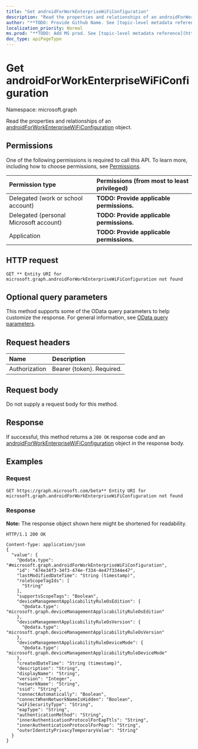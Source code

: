 ```yaml
---
title: "Get androidForWorkEnterpriseWiFiConfiguration"
description: "Read the properties and relationships of an androidForWorkEnterpriseWiFiConfiguration object."
author: "**TODO: Provide Github Name. See [topic-level metadata reference](https://msgo.azurewebsites.net/add/document/guidelines/metadata.html#topic-level-metadata)**"
localization_priority: Normal
ms.prod: "**TODO: Add MS prod. See [topic-level metadata reference](https://msgo.azurewebsites.net/add/document/guidelines/metadata.html#topic-level-metadata)**"
doc_type: apiPageType
---
```


# Get androidForWorkEnterpriseWiFiConfiguration
Namespace: microsoft.graph

Read the properties and relationships of an [androidForWorkEnterpriseWiFiConfiguration](../resources/androidforworkenterprisewificonfiguration.md) object.

## Permissions
One of the following permissions is required to call this API. To learn more, including how to choose permissions, see [Permissions](/graph/permissions-reference).

|Permission type|Permissions (from most to least privileged)|
|:---|:---|
|Delegated (work or school account)|**TODO: Provide applicable permissions.**|
|Delegated (personal Microsoft account)|**TODO: Provide applicable permissions.**|
|Application|**TODO: Provide applicable permissions.**|

## HTTP request

<!-- {
  "blockType": "ignored"
}
-->
``` http
GET ** Entity URI for microsoft.graph.androidForWorkEnterpriseWiFiConfiguration not found
```

## Optional query parameters
This method supports some of the OData query parameters to help customize the response. For general information, see [OData query parameters](/graph/query-parameters).

## Request headers
|Name|Description|
|:---|:---|
|Authorization|Bearer {token}. Required.|

## Request body
Do not supply a request body for this method.

## Response

If successful, this method returns a `200 OK` response code and an [androidForWorkEnterpriseWiFiConfiguration](../resources/androidforworkenterprisewificonfiguration.md) object in the response body.

## Examples

### Request
<!-- {
  "blockType": "request",
  "name": "get_androidforworkenterprisewificonfiguration"
}
-->
``` http
GET https://graph.microsoft.com/beta** Entity URI for microsoft.graph.androidForWorkEnterpriseWiFiConfiguration not found
```


### Response
**Note:** The response object shown here might be shortened for readability.
<!-- {
  "blockType": "response",
  "truncated": true,
  "@odata.type": "microsoft.graph.androidForWorkEnterpriseWiFiConfiguration"
}
-->
``` http
HTTP/1.1 200 OK

Content-Type: application/json
{
  "value": {
    "@odata.type": "#microsoft.graph.androidForWorkEnterpriseWiFiConfiguration",
    "id": "474e34f3-34f3-474e-f334-4e47f3344e47",
    "lastModifiedDateTime": "String (timestamp)",
    "roleScopeTagIds": [
      "String"
    ],
    "supportsScopeTags": "Boolean",
    "deviceManagementApplicabilityRuleOsEdition": {
      "@odata.type": "microsoft.graph.deviceManagementApplicabilityRuleOsEdition"
    },
    "deviceManagementApplicabilityRuleOsVersion": {
      "@odata.type": "microsoft.graph.deviceManagementApplicabilityRuleOsVersion"
    },
    "deviceManagementApplicabilityRuleDeviceMode": {
      "@odata.type": "microsoft.graph.deviceManagementApplicabilityRuleDeviceMode"
    },
    "createdDateTime": "String (timestamp)",
    "description": "String",
    "displayName": "String",
    "version": "Integer",
    "networkName": "String",
    "ssid": "String",
    "connectAutomatically": "Boolean",
    "connectWhenNetworkNameIsHidden": "Boolean",
    "wiFiSecurityType": "String",
    "eapType": "String",
    "authenticationMethod": "String",
    "innerAuthenticationProtocolForEapTtls": "String",
    "innerAuthenticationProtocolForPeap": "String",
    "outerIdentityPrivacyTemporaryValue": "String"
  }
}
```

